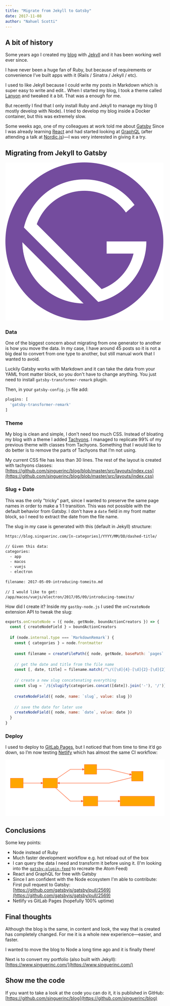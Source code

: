 ```yaml
---
title: "Migrate from Jekyll to Gatsby"
date: 2017-11-08
author: "Nahuel Scotti"
---
```


## A bit of history

Some years ago I created my [blog](https://blog.singuerinc.com/) with [Jekyll](https://jekyllrb.com/) and it has been working well ever since.

I have never been a huge fan of Ruby, but because of requirements or convenience I’ve built apps with it (Rails / Sinatra / Jekyll / etc).

I used to like Jekyll because I could write my posts in Markdown which is super easy to write and edit.. When I started my blog, I took a theme called [Lanyon](https://github.com/poole/lanyon) and tweaked it a bit. That was a enough for me.

But recently I find that I only install Ruby and Jekyll to manage my blog (I mostly develop with Node). I tried to develop my blog inside a Docker container, but this was extremely slow.

Some weeks ago, one of my colleagues at work told me about [Gatsby](https://www.gatsbyjs.org) Since I was already learning [React](https://reactjs.org/) and had started looking at [GraphQL](http://graphql.org/) (after attending a talk at [Nordic.js](http://nordicjs.com/))—I was very interested in giving it a try.

## Migrating from Jekyll to Gatsby

![Migrating from Jekyll to Gatsby](gatsby.svg)

### Data

One of the biggest concern about migrating from one generator to another is how you move the data. In my case, I have around 45 posts so it is not a big deal to convert from one type to another, but still manual work that I wanted to avoid.

Luckily Gatsby works with Markdown and it can take the data from your YAML front matter block, so you don't have to change anything. You just need to install `gatsby-transformer-remark` plugin.

Then, in your `gatsby-config.js` file add:

```js
plugins: [
  'gatsby-transformer-remark'
]
```

### Theme

My blog is clean and simple, I don't need too much CSS. Instead of bloating my blog with a theme I added [Tachyons](http://tachyons.io/). I managed to replicate 99% of my previous theme with classes from Tachyons. Something that I would like to do better is to remove the parts of Tachyons that I’m not using.

My current CSS file has less than 30 lines. The rest of the layout is created with tachyons classes: [https://github.com/singuerinc/blog/blob/master/src/layouts/index.css](https://github.com/singuerinc/blog/blob/master/src/layouts/index.css)

### Slug + Date

This was the only "tricky" part, since I wanted to preserve the same page names in order to make a 1:1 transition. This was not possible with the default behavior from Gatsby.
I don't have a `date` field in my front matter block, so I need to extract the date from the file name.

The slug in my case is generated with this (default in Jekyll) structure:

```
https://blog.singuerinc.com/[n-categories]/YYYY/MM/DD/dashed-title/

// Given this data:
categories:
  - app
  - macos
  - vuejs
  - electron

filename: 2017-05-09-introducing-tomeito.md

// I would like to get:
/app/macos/vuejs/electron/2017/05/09/introducing-tomeito/
```

How did I create it? Inside my `gastby-node.js` I used the `onCreateNode` extension API to tweak the slug:

```js
exports.onCreateNode = ({ node, getNode, boundActionCreators }) => {
  const { createNodeField } = boundActionCreators

  if (node.internal.type === `MarkdownRemark`) {
    const { categories } = node.frontmatter

    const filename = createFilePath({ node, getNode, basePath: `pages` })

    // get the date and title from the file name
    const [, date, title] = filename.match(/^\/([\d]{4}-[\d]{2}-[\d]{2})-{1}(.+)\/$/)

    // create a new slug concatenating everything
    const slug = `/${slugify(categories.concat([date]).join('-'), '/')}/${title}/`

    createNodeField({ node, name: `slug`, value: slug })

    // save the date for later use
    createNodeField({ node, name: `date`, value: date })
  }
}
```

### Deploy

I used to deploy to [GitLab Pages](https://about.gitlab.com/features/pages/), but I noticed that from time to time it’d go down, so I’m now testing [Netlify](https://www.netlify.com/) which has almost the same CI workflow:

![Migrating from Jekyll to Gatsby](diagram-ci.svg)

## Conclusions

Some key points:

- Node instead of Ruby
- Much faster development workflow e.g. hot reload out of the box
- I can query the data I need and transform it before using it. (I'm looking into the [`gatsby-plugin-feed`](/packages/gatsby-plugin-feed/) to recreate the Atom Feed)
- React and GraphQL for free with Gatsby
- Since I am confident with the Node ecosystem I'm able to contribute: First pull request to Gatsby: [https://github.com/gatsbyjs/gatsby/pull/2569](https://github.com/gatsbyjs/gatsby/pull/2569)
- Netlify vs GitLab Pages (hopefully 100% uptime)

## Final thoughts

Although the blog is the same, in content and look, the way that is created has completely changed.
For me it is a whole new experience—easier, and faster.

I wanted to move the blog to Node a long time ago and it is finally there!

Next is to convert my portfolio (also built with Jekyll): [https://www.singuerinc.com/](https://www.singuerinc.com/)

## Show me the code

If you want to take a look at the code you can do it, it is published in GitHub: [https://github.com/singuerinc/blog](https://github.com/singuerinc/blog)

